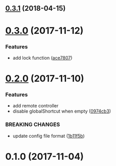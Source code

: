 <a name="0.3.1"></a>
## [0.3.1](https://github.com/progre/anyss/compare/0.3.0...0.3.1) (2018-04-15)



<a name="0.3.0"></a>
# [0.3.0](https://github.com/progre/anyss/compare/0.2.0...0.3.0) (2017-11-12)


### Features

* add lock function ([ace7807](https://github.com/progre/anyss/commit/ace7807))



<a name="0.2.0"></a>
# [0.2.0](https://github.com/progre/anyss/compare/0.1.0...0.2.0) (2017-11-10)


### Features

* add remote controller
* disable globalShortcut when empty ([0974cb3](https://github.com/progre/anyss/commit/0974cb3))


### BREAKING CHANGES

* update config file format ([1b11f5b](https://github.com/progre/anyss/commit/1b11f5b))



<a name="0.1.0"></a>
# 0.1.0 (2017-11-04)
